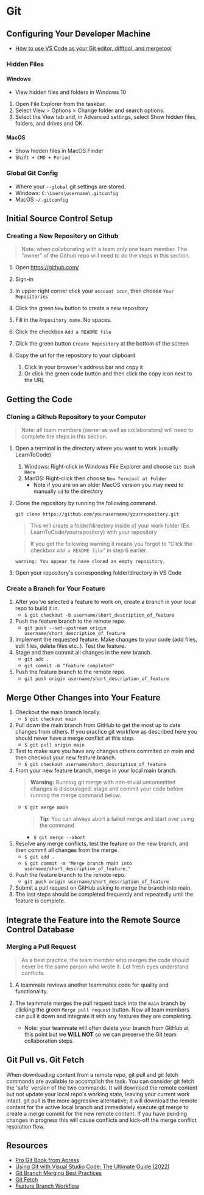# Git

## Configuring Your Developer Machine

- [How to use VS Code as your Git editor, difftool, and mergetool](https://www.roboleary.net/vscode/2020/09/15/vscode-git.html)

### Hidden Files

#### Windows

- View hidden files and folders in Windows 10

1.  Open File Explorer from the taskbar.
1.  Select View > Options > Change folder and search options.
1.  Select the View tab and, in Advanced settings, select Show hidden files, folders, and drives and OK.

#### MacOS

- Show hidden files in MacOS Finder
- `Shift + CMD + Period`

### Global Git Config

- Where your `--global` git settings are stored.
- Windows: `C:\Users\username\.gitconfig`
- MacOS `~/.gitconfig`

## Initial Source Control Setup

### Creating a New Repository on Github

> Note: when collaborating with a team only one team member. The "owner" of the Github repo will need to do the steps in this section.

1.  Open https://github.com/
1.  Sign-in
1.  In upper right corner click your `account icon`, then choose `Your Repositories`
1.  Click the green `New` button to create a new repository
1.  Fill in the `Repository name`. No spaces.
1.  Click the checkbox `Add a README file`
1.  Click the green button `Create Repository` at the bottom of the screen
1.  Copy the url for the repository to your clipboard

    1. Click in your browser's address bar and copy it
    1. Or click the green code button and then click the copy icon next to the URL

## Getting the Code

### Cloning a Github Repository to your Computer

> Note: all team members (owner as well as collaborators) will need to complete the steps in this section.

1.  Open a terminal in the directory where you want to work (usually LearnToCode)
    1. Windows: Right-click in Windows File Explorer and choose `Git Bash Here`
    1. MacOS: Right-click then choose `New Terminal at Folder`
       - Note if you are on an older MacOS version you may need to manually `cd` to the directory
1.  Clone the repository by running the following command.

    ```
    git clone https://github.com/yourusername/yourrepository.git
    ```

    > This will create a folder/directory inside of your work folder (Ex. LearnToCode/yourrepository) with your repository

    > If you get the following warning it means you forgot to "Click the checkbox `Add a README file`" in step 6 earlier.

    ```
    warning: You appear to have cloned an empty repository.
    ```

1.  Open your repository's corresponding folder/directory in VS Code


### Create a Branch for Your Feature

1. After you've selected a feature to work on, create a branch in your local repo to build it in.
   - `$ git checkout -b username/short_description_of_feature`
1. Push the feature branch to the remote repo.
   - `git push --set-upstream origin username/short_description_of_feature`
1. Implement the requested feature. Make changes to your code (add files, edit files, delete files etc..). Test the feature.
1. Stage and then commit all changes in the new branch.
   - `git add .`
   - `git commit -m "feature completed"`
1. Push the feature branch to the remote repo.
   - `git push origin username/short_description_of_feature`

## Merge Other Changes into Your Feature

1. Checkout the main branch locally.
   - `$ git checkout main`
1. Pull down the main branch from GitHub to get the most up to date changes from others. If you practice git workflow as described here you should never have a merge conflict at this step.
   - `$ git pull origin main`
1. Test to make sure you have any changes others commited on main and then checkout your new feature branch.
   - `$ git checkout username/short_description_of_feature`
1. From your new feature branch, merge in your local main branch.
   > **Warning:** Running git merge with non-trivial uncommitted changes is discouraged: stage and commit your code before running the merge command below.
   - `$ git merge main`
     > **Tip:** You can always abort a failed merge and start over using the command
     - `$ git merge --abort`
1. Resolve any merge conflicts, test the feature on the new branch, and then commit all changes from the merge.
   - `$ git add .`
   - `$ git commit -m "Merge branch `main` into username/short_description_of_feature."`
1. Push the feature branch to the remote repo.
   - `git push origin username/short_description_of_feature`
1. Submit a pull request on GitHub asking to merge the branch into main.
1. The last steps should be completed frequently and repeatedly until the feature is complete.

## Integrate the Feature into the Remote Source Control Database

### Merging a Pull Request

> As a best practice, the team member who merges the code should never be the same person who wrote it. Let fresh eyes understand conflicts.

1. A teammate reviews another teammates code for quality and functionality.
1. The teammate merges the pull request back into the `main` branch by clicking the green `Merge pull request` button.
   Now all team members can pull it down and integrate it with any features they are completing.

   - Note: your teammate will often delete your branch from GitHub at this point but we **WILL NOT** so we can preserve the Git team collaboration steps.

## Git Pull vs. Git Fetch

When downloading content from a remote repo, git pull and git fetch commands are available to accomplish the task. You can consider git fetch the 'safe' version of the two commands. It will download the remote content but not update your local repo's working state, leaving your current work intact. git pull is the more aggressive alternative; it will download the remote content for the active local branch and immediately execute git merge to create a merge commit for the new remote content. If you have pending changes in progress this will cause conflicts and kick-off the merge conflict resolution flow.

## Resources

- [Pro Git Book from Apress](https://git-scm.com/book/en/v2)
- [Using Git with Visual Studio Code: The Ultimate Guide (2022)](https://yourbrainoncomputers.com/using-git-with-visual-studio-code-the-ultimate-guide/)
- [Git Branch Merging Best Practices](https://gist.github.com/calaway/ea880263b0c0495bb00ee877f001dc59)
- [Git Fetch](https://www.atlassian.com/git/tutorials/syncing/git-fetch)
- [Feature Branch Workflow](https://www.atlassian.com/git/tutorials/comparing-workflows/feature-branch-workflow)
